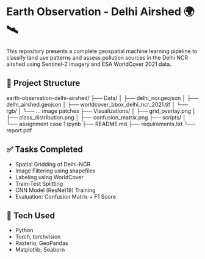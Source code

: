 
# Earth Observation - Delhi Airshed 🌍🛰️

This repository presents a complete geospatial machine learning pipeline to classify land use patterns and assess pollution sources in the Delhi NCR airshed using Sentinel-2 imagery and ESA WorldCover 2021 data.

## 📁 Project Structure
earth-observation-delhi-airshed/
├── Data/
│ ├── delhi_ncr.geojson
│ ├── delhi_airshed.geojson
│ ├── worldcover_bbox_delhi_ncr_2021.tif
│ └── rgb/
│ └── ... image patches
├── Visualizations/
│ ├── grid_overlay.png
│ ├── class_distribution.png
│ ├── confusion_matrix.png
├── scripts/
│ └── assignment case 1.ipynb
├── README.md
├── requirements.txt
└── report.pdf


## ✅ Tasks Completed

- Spatial Gridding of Delhi-NCR
- Image Filtering using shapefiles
- Labeling using WorldCover
- Train-Test Splitting
- CNN Model (ResNet18) Training
- Evaluation: Confusion Matrix + F1 Score

## 🔧 Tech Used

- Python
- Torch, torchvision
- Rasterio, GeoPandas
- Matplotlib, Seaborn


